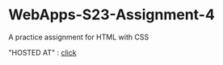 # WebApps-S23-Assignment-4
A practice assignment for HTML with CSS

"HOSTED AT" : <a href="play.html">click</a>